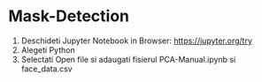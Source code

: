 # Mask-Detection

1. Deschideti Jupyter Notebook in Browser: https://jupyter.org/try 
2. Alegeti Python
3. Selectati Open file si adaugati fisierul PCA-Manual.ipynb si face_data.csv
